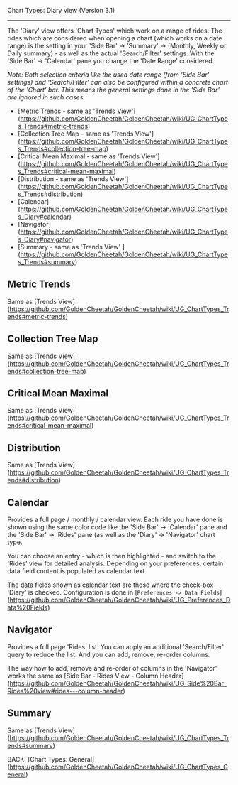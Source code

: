 Chart Types: Diary view (Version 3.1)
***

The 'Diary' view offers 'Chart Types' which work on a range of rides. The rides which are considered when opening a chart (which works on a date range) is the setting in your 'Side Bar' -> 'Summary' -> (Monthly, Weekly or Daily summary) - as well as the actual 'Search/Filter' settings. With the 'Side Bar' -> 'Calendar' pane you change the 'Date Range' considered.

_Note: Both selection criteria like the used date range (from 'Side Bar' settings) and 'Search/Filter' can also be configured within a concrete chart of the 'Chart' bar. This means the general settings done in the 'Side Bar' are ignored in such cases._

* [Metric Trends - same as 'Trends View'] (https://github.com/GoldenCheetah/GoldenCheetah/wiki/UG_ChartTypes_Trends#metric-trends)
* [Collection Tree Map - same as 'Trends View'] (https://github.com/GoldenCheetah/GoldenCheetah/wiki/UG_ChartTypes_Trends#collection-tree-map)
* [Critical Mean Maximal - same as 'Trends View'] (https://github.com/GoldenCheetah/GoldenCheetah/wiki/UG_ChartTypes_Trends#critical-mean-maximal)
* [Distribution - same as 'Trends View'] (https://github.com/GoldenCheetah/GoldenCheetah/wiki/UG_ChartTypes_Trends#distribution)
* [Calendar] (https://github.com/GoldenCheetah/GoldenCheetah/wiki/UG_ChartTypes_Diary#calendar)
* [Navigator] (https://github.com/GoldenCheetah/GoldenCheetah/wiki/UG_ChartTypes_Diary#navigator)
* [Summary - same as 'Trends View' ] (https://github.com/GoldenCheetah/GoldenCheetah/wiki/UG_ChartTypes_Trends#summary)

## Metric Trends
Same as [Trends View] (https://github.com/GoldenCheetah/GoldenCheetah/wiki/UG_ChartTypes_Trends#metric-trends)

## Collection Tree Map
Same as [Trends View] (https://github.com/GoldenCheetah/GoldenCheetah/wiki/UG_ChartTypes_Trends#collection-tree-map)

## Critical Mean Maximal
Same as [Trends View] (https://github.com/GoldenCheetah/GoldenCheetah/wiki/UG_ChartTypes_Trends#critical-mean-maximal)

## Distribution
Same as [Trends View] (https://github.com/GoldenCheetah/GoldenCheetah/wiki/UG_ChartTypes_Trends#distribution)

## Calendar

Provides a full page / monthly / calendar view. Each ride you have done is shown using the same color code like the 'Side Bar' -> 'Calendar' pane and the 'Side Bar' -> 'Rides' pane (as well as the 'Diary' -> 'Navigator' chart type.

You can choose an entry - which is then highlighted - and switch to the 'Rides' view for detailed analysis. Depending on your preferences, certain data field content is populated as calendar text.

The data fields shown as calendar text are those where the check-box 'Diary' is checked. Configuration is done in [`Preferences -> Data Fields`] (https://github.com/GoldenCheetah/GoldenCheetah/wiki/UG_Preferences_Data%20Fields)  

## Navigator

Provides a full page 'Rides' list. You can apply an additional 'Search/Filter' query to reduce the list. And you can add, remove, re-order columns.

The way how to add, remove and re-order of columns in the 'Navigator' works the same as [Side Bar - Rides View - Column Header]
(https://github.com/GoldenCheetah/GoldenCheetah/wiki/UG_Side%20Bar_Rides%20view#rides---column-header)

## Summary
Same as [Trends View] (https://github.com/GoldenCheetah/GoldenCheetah/wiki/UG_ChartTypes_Trends#summary)

BACK: [Chart Types: General] (https://github.com/GoldenCheetah/GoldenCheetah/wiki/UG_ChartTypes_General)